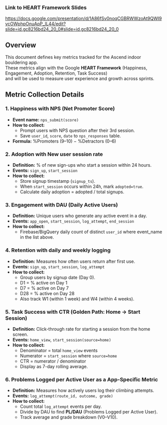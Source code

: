 ### Link to HEART Framework Slides
https://docs.google.com/presentation/d/1A86fSv0noqCGBRWWzoAt9QWI9vcOWphpOnuApP_IL44/edit?slide=id.gc8216bd24_20_0#slide=id.gc8216bd24_20_0 

## Overview
This document defines key metrics tracked for the Ascend indoor bouldering app.  
These metrics align with the Google **HEART Framework** (Happiness, Engagement, Adoption, Retention, Task Success)  
and will be used to measure user experience and growth across sprints.

## Metric Collection Details

### 1. **Happiness with NPS (Net Promoter Score)**
- **Event name:** `nps_submit(score)`
- **How to collect:**  
  - Prompt users with NPS question after their 3rd session.  
  - Save `user_id`, `score`, `date` to `nps_responses` table.  
- **Formula:** %Promoters (9–10) − %Detractors (0–6)

### 2. **Adoption with New user session rate**
- **Definition:** % of new sign-ups who start a session within 24 hours.  
- **Events:** `sign_up`, `start_session`
- **How to collect:**  
  - Store signup timestamp (`signup_ts`).  
  - When `start_session` occurs within 24h, mark `adopted=true`.  
  - Calculate daily adoption = adopted / total signups.
    
### 3. **Engagement with DAU (Daily Active Users)**
- **Definition:** Unique users who generate any active event in a day.  
- **Events:** `app_open`, `start_session`, `log_attempt`, `end_session`
- **How to collect:**  
  - Firebase/BigQuery daily count of distinct `user_id` where event_name in the list above.

### 4. **Retention with daily and weekly logging**
- **Definition:** Measures how often users return after first use.  
- **Events:** `sign_up`, `start_session`, `log_attempt`
- **How to collect:**  
  - Group users by signup date (Day 0).  
  - D1 = % active on Day 1  
  - D7 = % active on Day 7  
  - D28 = % active on Day 28  
  - Also track W1 (within 1 week) and W4 (within 4 weeks).

### 5. **Task Success with CTR (Golden Path: Home → Start Session)**
- **Definition:** Click-through rate for starting a session from the home screen.  
- **Events:** `home_view`, `start_session(source=home)`
- **How to collect:**  
  - Denominator = total `home_view` events  
  - Numerator = `start_session` where `source=home`  
  - CTR = numerator / denominator  
  - Display as 7-day rolling average.

### 6. **Problems Logged per Active User as a App-Specific Metric**
- **Definition:** Measures how actively users log their climbing attempts.  
- **Events:** `log_attempt(route_id, outcome, grade)`
- **How to collect:**  
  - Count total `log_attempt` events per day.  
  - Divide by DAU to find **PL/DAU** (Problems Logged per Active User).  
  - Track average and grade breakdown (V0–V10).

